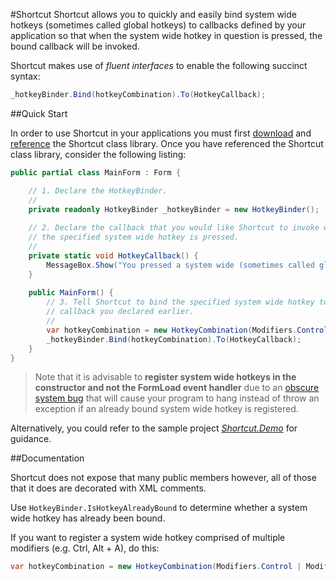 #Shortcut
Shortcut allows you to quickly and easily bind system wide hotkeys (sometimes called global hotkeys) to callbacks defined by your application so that when the system wide hotkey in question is pressed, the bound callback will be invoked. 

Shortcut makes use of *fluent interfaces* to enable the following succinct syntax:

```c#
_hotkeyBinder.Bind(hotkeyCombination).To(HotkeyCallback);
```

##Quick Start


In order to use Shortcut in your applications you must first [download](https://github.com/ByteBlast/Shortcut/archive/master.zip) and  [reference](http://msdn.microsoft.com/en-us/library/wkze6zky.aspx) the Shortcut class library. Once you have referenced the Shortcut class library, consider the following listing: 


```c#
public partial class MainForm : Form {

    // 1. Declare the HotkeyBinder.
    //
    private readonly HotkeyBinder _hotkeyBinder = new HotkeyBinder();
    
    // 2. Declare the callback that you would like Shortcut to invoke when 
    // the specified system wide hotkey is pressed.
    //
    private static void HotkeyCallback() {
        MessageBox.Show("You pressed a system wide (sometimes called global) hot key!");
    }
    
    public MainForm() {
        // 3. Tell Shortcut to bind the specified system wide hotkey to the
        // callback you declared earlier. 
        //
        var hotkeyCombination = new HotkeyCombination(Modifiers.Control, Keys.F);
        _hotkeyBinder.Bind(hotkeyCombination).To(HotkeyCallback);
    }
}
```
> Note that it is advisable  to **register system wide hotkeys in the constructor and not the FormLoad event handler** due to an [obscure system bug](http://connect.microsoft.com/VisualStudio/feedback/details/325742/exception-assistant-dialog-box-doesnt-appear-when-debugging-in-vb2008-express) that will cause your program to hang instead of throw an exception if an already bound system wide hotkey is registered.

Alternatively, you could refer to the sample project  *[Shortcut.Demo](https://github.com/ByteBlast/Shortcut/blob/master/src/Shortcut.Demo/Forms/MainForm.cs)* for guidance.

##Documentation


Shortcut does not expose that many public members however, all of those that it does are decorated with XML comments. 

Use `HotkeyBinder.IsHotkeyAlreadyBound` to determine whether a system wide hotkey has already been bound.

If you want to register a system wide hotkey comprised of multiple modifiers (e.g. Ctrl, Alt + A), do this: 

```c#
var hotkeyCombination = new HotkeyCombination(Modifiers.Control | Modifiers.Alt, Keys.F);
```
